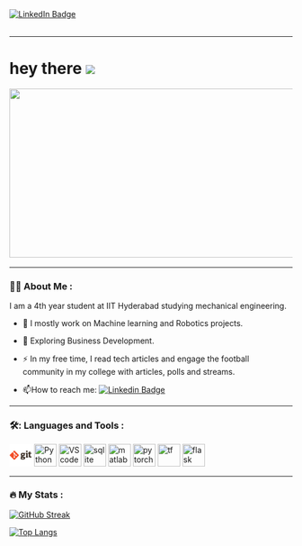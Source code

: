 <div id="badges">
  <a href="https://www.linkedin.com/in/satwik-arawalli/">
    <img src="https://img.shields.io/badge/LinkedIn-blue?style=for-the-badge&logo=linkedin&logoColor=white" alt="LinkedIn Badge"/>
  </a>
</div>

<img src="https://komarev.com/ghpvc/?username=SatArw&style=flat-square&color=blue" alt=""/>

---
<h1>
  hey there
  <img src="https://media.giphy.com/media/hvRJCLFzcasrR4ia7z/giphy.gif" width="30px"/>
</h1>

<div align="center">
  <img src="https://media.giphy.com/media/dWesBcTLavkZuG35MI/giphy.gif" width="600" height="300"/>
</div>

---
### 👨‍💻 About Me :
I am a 4th year student at IIT Hyderabad studying mechanical engineering. 

- :telescope: I mostly work on Machine learning and Robotics projects.

- :seedling: Exploring Business Development.

- :zap: In my free time, I read tech articles and engage the football community in my college with articles, polls and streams.

- :mailbox:How to reach me: [![Linkedin Badge](https://img.shields.io/badge/-kakbar-blue?style=flat&logo=Linkedin&logoColor=white)](https://www.linkedin.com/in/satwik-arawalli/)

---

### 🛠️: Languages and Tools :
<div>
  <img src="https://github.com/devicons/devicon/blob/master/icons/git/git-original-wordmark.svg" title="Git" **alt="Git" width="40" height="40"/>
  <img src="https://cdn.jsdelivr.net/gh/devicons/devicon/icons/python/python-original.svg" title="Python" **alt="Python" width="40" height="40"/>
  <img src="https://cdn.jsdelivr.net/gh/devicons/devicon/icons/vscode/vscode-original.svg" title="VScode" **alt="VScode" width="40" height="40"/>
  <img src="https://cdn.jsdelivr.net/gh/devicons/devicon/icons/sqlite/sqlite-original.svg" title="sqlite" **alt="sqlite" width="40" height="40"/>
  <img src="https://cdn.jsdelivr.net/gh/devicons/devicon/icons/matlab/matlab-original.svg" title="matlab" **alt="matlab" width="40" height="40"/>
  <img src="https://cdn.jsdelivr.net/gh/devicons/devicon/icons/pytorch/pytorch-original.svg" title="pytorch" **alt="pytorch" width="40" height="40"/>
  <img src="https://cdn.jsdelivr.net/gh/devicons/devicon/icons/tensorflow/tensorflow-original.svg" title="tf" **alt="tf" width="40" height="40"/>
  <img src="https://cdn.jsdelivr.net/gh/devicons/devicon/icons/flask/flask-original.svg" title="flask" **alt="flask" width="40" height="40"/>
</div>

---

### :fire: My Stats :
[![GitHub Streak](http://github-readme-streak-stats.herokuapp.com?user=SatArw&theme=dark&background=000000)](https://git.io/streak-stats)

[![Top Langs](https://github-readme-stats.vercel.app/api/top-langs/?username=SatArw&layout=compact&theme=vision-friendly-dark)](https://github.com/anuraghazra/github-readme-stats)

<!--
**SatArw/SatArw** is a ✨ _special_ ✨ repository because its `README.md` (this file) appears on your GitHub profile.

Here are some ideas to get you started:

- 🔭 I’m currently working on ...
- 🌱 I’m currently learning ...
- 👯 I’m looking to collaborate on ...
- 🤔 I’m looking for help with ...
- 💬 Ask me about ...
- 📫 How to reach me: ...
- 😄 Pronouns: ...
- ⚡ Fun fact: ...
-->
